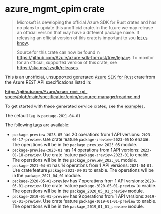# azure_mgmt_cpim crate

> Microsoft is developing the official Azure SDK for Rust crates and has no plans to update this unofficial crate.
> In the future we may release an official version that may have a different package name.
> If releasing an official version of this crate is important to you [let us know](https://github.com/Azure/azure-sdk-for-rust/issues/new/choose).
>
> Source for this crate can now be found in <https://github.com/Azure/azure-sdk-for-rust/tree/legacy>.
> To monitor for an official, supported version of this crate, see <https://aka.ms/azsdk/releases>.

This is an unofficial, unsupported generated [Azure SDK for Rust](https://github.com/Azure/azure-sdk-for-rust/tree/legacy) crate from the Azure REST API specifications listed in:

https://github.com/Azure/azure-rest-api-specs/blob/main/specification/cpim/resource-manager/readme.md

To get started with these generated service crates, see the [examples](https://github.com/Azure/azure-sdk-for-rust/blob/legacy/services/README.md#examples).

The default tag is `package-2021-04-01`.

The following [tags](https://github.com/Azure/azure-sdk-for-rust/blob/legacy/services/tags.md) are available:

- `package-preview-2023-05` has 20 operations from 1 API versions: `2023-05-17-preview`. Use crate feature `package-preview-2023-05` to enable. The operations will be in the `package_preview_2023_05` module.
- `package-preview-2023-01` has 14 operations from 1 API versions: `2023-01-18-preview`. Use crate feature `package-preview-2023-01` to enable. The operations will be in the `package_preview_2023_01` module.
- `package-2021-04-01` has 14 operations from 1 API versions: `2021-04-01`. Use crate feature `package-2021-04-01` to enable. The operations will be in the `package_2021_04_01` module.
- `package-2020-05-01-preview` has 7 operations from 1 API versions: `2020-05-01-preview`. Use crate feature `package-2020-05-01-preview` to enable. The operations will be in the `package_2020_05_01_preview` module.
- `package-2019-01-01-preview` has 9 operations from 1 API versions: `2019-01-01-preview`. Use crate feature `package-2019-01-01-preview` to enable. The operations will be in the `package_2019_01_01_preview` module.